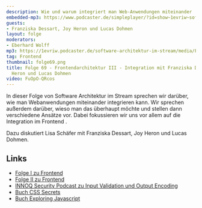 ```yaml
---
description: Wie und warum integriert man Web-Anwendungen miteinander
embedded-mp3: https://www.podcaster.de/simpleplayer/?id=show~1evriw~software-architektur-im-stream~pod-9ecf312e41d8efd71ef3c41142&v=1627650020
guests:
- Franziska Dessart, Joy Heron und Lucas Dohmen
layout: folge
moderators:
- Eberhard Wolff
mp3: https://1evriw.podcaster.de/software-architektur-im-stream/media/FrontendIII.mp3
tag: Frontend
thumbnail: folge69.png
title: Folge 69 - Frontendarchitektur III - Integration mit Franziska Dessart, Joy
  Heron und Lucas Dohmen
video: FuOpO-QRcos
---
```


In dieser Folge von Software Architektur im Stream sprechen wir
darüber, wie man Webanwendungen miteinander integrieren kann. Wir
sprechen außerdem darüber, wieso man das überhaupt möchte und stellen
dann verschiedene Ansätze vor. Dabei fokussieren wir uns vor allem auf
die Integration im Frontend .

Dazu diskutiert Lisa Schäfer mit Franziska Dessart, Joy Heron und Lucas
Dohmen.

## Links

- [Folge I zu
  Frontend](https://software-architektur.tv/2020/11/27/folge027.html)
- [Folge II zu
  Frontend](https://software-architektur.tv/2020/10/02/folge020.html)
- [INNOQ Security Podcast zu Input Validation und Output Encoding](https://www.innoq.com/de/podcast/012-input-validation-output-encoding/)
- [Buch CSS Secrets](https://oreilly.de/produkt/css-secrets/)
- [Buch Exploring Javascript](https://exploringjs.com/)
